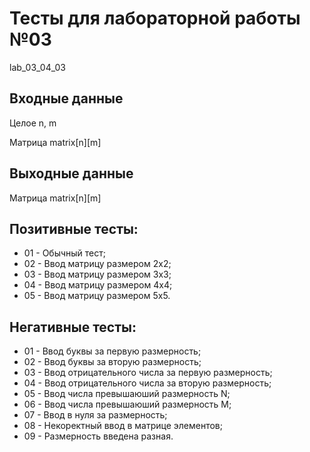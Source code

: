 # Тесты для лабораторной работы №03
lab_03_04_03
## Входные данные
Целое n, m

Матрица matrix[n][m]

## Выходные данные
Матрица matrix[n][m]

## Позитивные тесты:
- 01 - Обычный тест;
- 02 - Ввод матрицу размером 2х2;
- 03 - Ввод матрицу размером 3х3;
- 04 - Ввод матрицу размером 4х4;
- 05 - Ввод матрицу размером 5х5.

## Негативные тесты:
- 01 - Ввод буквы за первую размерность;
- 02 - Ввод буквы за вторую размерность;
- 03 - Ввод отрицательного числа за первую размерность;
- 04 - Ввод отрицательного числа за вторую размерность;
- 05 - Ввод числа превышаюший размерность N;
- 06 - Ввод числа превышаюший размерность M;
- 07 - Ввод в нуля за размерность;
- 08 - Некоректный ввод в матрице элементов;
- 09 - Размерность введена разная.